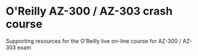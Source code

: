 # O'Reilly AZ-300 / AZ-303 crash course
Supporting resources for the O'Reilly live on-line course for AZ-300 / AZ-303 exam
